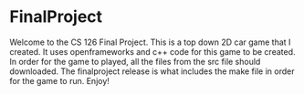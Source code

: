 # FinalProject
Welcome to the CS 126 Final Project. This is a top down 2D car game that I created. It uses openframeworks and c++ code for this game to be created. In order for the game to played, all the files from the src file should downloaded. The finalproject release is what includes the make file in order for the game to run. Enjoy!

